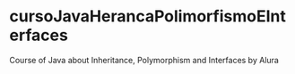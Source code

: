 # cursoJavaHerancaPolimorfismoEInterfaces
Course of Java about Inheritance, Polymorphism and Interfaces by Alura
